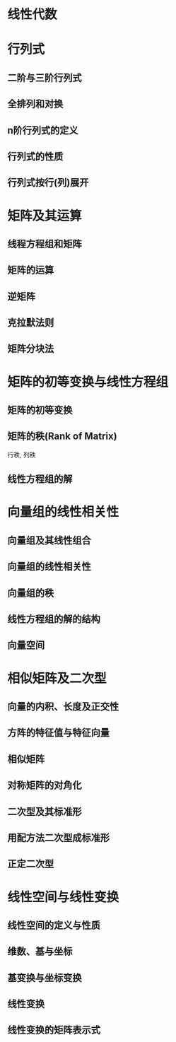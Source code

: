 # 线性代数





# 行列式

## 二阶与三阶行列式

## 全排列和对换

## n阶行列式的定义

## 行列式的性质

## 行列式按行(列)展开

# 矩阵及其运算

## 线程方程组和矩阵

## 矩阵的运算

## 逆矩阵

## 克拉默法则

## 矩阵分块法



# 矩阵的初等变换与线性方程组

## 矩阵的初等变换

## 矩阵的秩(Rank of Matrix)

行秩, 列秩

## 线性方程组的解



# 向量组的线性相关性

## 向量组及其线性组合 

## 向量组的线性相关性

## 向量组的秩

## 线性方程组的解的结构

## 向量空间

# 相似矩阵及二次型

## 向量的内积、长度及正交性

## 方阵的特征值与特征向量

## 相似矩阵

## 对称矩阵的对角化

## 二次型及其标准形

## 用配方法二次型成标准形

## 正定二次型

# 线性空间与线性变换

## 线性空间的定义与性质

## 维数、基与坐标

## 基变换与坐标变换

## 线性变换

## 线性变换的矩阵表示式
